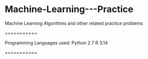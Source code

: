 # Machine-Learning---Practice
Machine Learning Algorithms and other related practice problems

===========

Programming Languages used:
Python 2.7
R 3.14

===========
